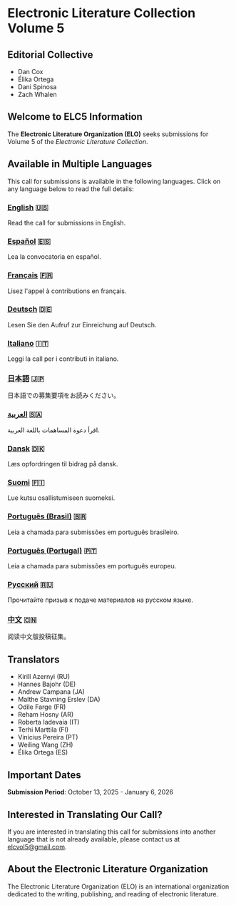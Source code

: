 # Electronic Literature Collection Volume 5

## Editorial Collective

- Dan Cox
- Élika Ortega
- Dani Spinosa
- Zach Whalen

## Welcome to ELC5 Information

The **Electronic Literature Organization (ELO)** seeks submissions for Volume 5 of the _Electronic Literature Collection_.

## Available in Multiple Languages

This call for submissions is available in the following languages. Click on any language below to read the full details:

### [English](https://eliterature.github.io/elc5-info/EN/) 🇺🇸

Read the call for submissions in English.

### [Español](https://eliterature.github.io/elc5-info/ES/) 🇪🇸

Lea la convocatoria en español.

### [Français](https://eliterature.github.io/elc5-info/FR/) 🇫🇷

Lisez l'appel à contributions en français.

### [Deutsch](https://eliterature.github.io/elc5-info/DE/) 🇩🇪

Lesen Sie den Aufruf zur Einreichung auf Deutsch.

### [Italiano](https://eliterature.github.io/elc5-info/IT/) 🇮🇹

Leggi la call per i contributi in italiano.

### [日本語](https://eliterature.github.io/elc5-info/JA/) 🇯🇵

日本語での募集要項をお読みください。

### [العربية](https://eliterature.github.io/elc5-info/AR/) 🇸🇦

اقرأ دعوة المساهمات باللغة العربية.

### [Dansk](https://eliterature.github.io/elc5-info/DA/) 🇩🇰

Læs opfordringen til bidrag på dansk.

### [Suomi](https://eliterature.github.io/elc5-info/FI/) 🇫🇮

Lue kutsu osallistumiseen suomeksi.

### [Português (Brasil)](https://eliterature.github.io/elc5-info/PT-BR/) 🇧🇷

Leia a chamada para submissões em português brasileiro.

### [Português (Portugal)](https://eliterature.github.io/elc5-info/PT-PT/) 🇵🇹

Leia a chamada para submissões em português europeu.

### [Русский](https://eliterature.github.io/elc5-info/RU/) 🇷🇺

Прочитайте призыв к подаче материалов на русском языке.

### [中文](https://eliterature.github.io/elc5-info/ZH/) 🇨🇳

阅读中文版投稿征集。

## Translators

- Kirill Azernyi (RU)
- Hannes Bajohr (DE)
- Andrew Campana (JA)
- Malthe Stavning Erslev (DA)
- Odile Farge (FR)
- Reham Hosny (AR)
- Roberta Iadevaia (IT)
- Terhi Marttila (FI)
- Vinícius Pereira (PT)
- Weiling Wang (ZH)
- Élika Ortega (ES)

## Important Dates

**Submission Period**: October 13, 2025 - January 6, 2026

## Interested in Translating Our Call?

If you are interested in translating this call for submissions into another language that is not already available, please contact us at [elcvol5@gmail.com](mailto:elcvol5@gmail.com).

## About the Electronic Literature Organization

The Electronic Literature Organization (ELO) is an international organization dedicated to the writing, publishing, and reading of electronic literature.
